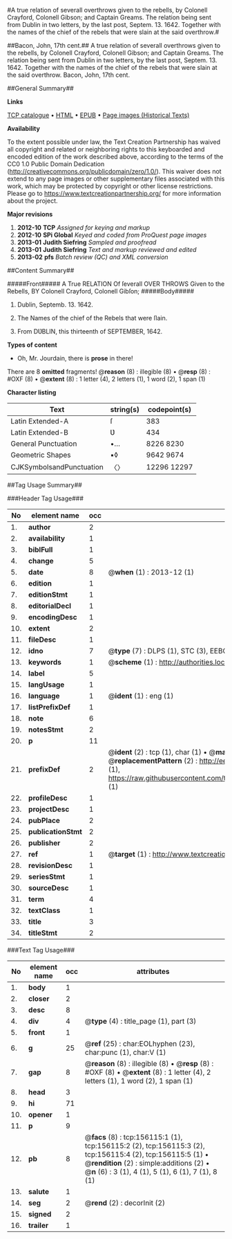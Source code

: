 #A true relation of severall overthrows given to the rebells, by Colonell Crayford, Colonell Gibson; and Captain Greams. The relation being sent from Dublin in two letters, by the last post, Septem. 13. 1642. Together with the names of the chief of the rebels that were slain at the said overthrow.#

##Bacon, John, 17th cent.##
A true relation of severall overthrows given to the rebells, by Colonell Crayford, Colonell Gibson; and Captain Greams. The relation being sent from Dublin in two letters, by the last post, Septem. 13. 1642. Together with the names of the chief of the rebels that were slain at the said overthrow.
Bacon, John, 17th cent.

##General Summary##

**Links**

[TCP catalogue](http://www.ota.ox.ac.uk/tcp/)  • 
[HTML](http://tei.it.ox.ac.uk/tcp/Texts-HTML/free/A76/A76972.html)  • 
[EPUB](http://tei.it.ox.ac.uk/tcp/Texts-EPUB/free/A76/A76972.epub) • 
[Page images (Historical Texts)](https://historicaltexts.jisc.ac.uk/eebo-99859303e)

**Availability**

To the extent possible under law, the Text Creation Partnership has waived all copyright and related or neighboring rights to this keyboarded and encoded edition of the work described above, according to the terms of the CC0 1.0 Public Domain Dedication (http://creativecommons.org/publicdomain/zero/1.0/). This waiver does not extend to any page images or other supplementary files associated with this work, which may be protected by copyright or other license restrictions. Please go to https://www.textcreationpartnership.org/ for more information about the project.

**Major revisions**

1. __2012-10__ __TCP__ *Assigned for keying and markup*
1. __2012-10__ __SPi Global__ *Keyed and coded from ProQuest page images*
1. __2013-01__ __Judith Siefring__ *Sampled and proofread*
1. __2013-01__ __Judith Siefring__ *Text and markup reviewed and edited*
1. __2013-02__ __pfs__ *Batch review (QC) and XML conversion*

##Content Summary##

#####Front#####
A True RELATION Of ſeverall OVER THROWS Given to the Rebells, BY Colonell Crayford, Colonell Gibſon;
#####Body#####

1. Dublin, Septemb. 13. 1642.

1. The Names of the chief of the Rebels that were ſlain.

1. From DƲBLIN, this thirteenth of SEPTEMBER, 1642.

**Types of content**

  * Oh, Mr. Jourdain, there is **prose** in there!

There are 8 **omitted** fragments! 
 @__reason__ (8) : illegible (8)  •  @__resp__ (8) : #OXF (8)  •  @__extent__ (8) : 1 letter (4), 2 letters (1), 1 word (2), 1 span (1)

**Character listing**


|Text|string(s)|codepoint(s)|
|---|---|---|
|Latin Extended-A|ſ|383|
|Latin Extended-B|Ʋ|434|
|General Punctuation|•…|8226 8230|
|Geometric Shapes|▪◊|9642 9674|
|CJKSymbolsandPunctuation|〈〉|12296 12297|

##Tag Usage Summary##

###Header Tag Usage###

|No|element name|occ|attributes|
|---|---|---|---|
|1.|__author__|2||
|2.|__availability__|1||
|3.|__biblFull__|1||
|4.|__change__|5||
|5.|__date__|8| @__when__ (1) : 2013-12 (1)|
|6.|__edition__|1||
|7.|__editionStmt__|1||
|8.|__editorialDecl__|1||
|9.|__encodingDesc__|1||
|10.|__extent__|2||
|11.|__fileDesc__|1||
|12.|__idno__|7| @__type__ (7) : DLPS (1), STC (3), EEBO-CITATION (1), PROQUEST (1), VID (1)|
|13.|__keywords__|1| @__scheme__ (1) : http://authorities.loc.gov/ (1)|
|14.|__label__|5||
|15.|__langUsage__|1||
|16.|__language__|1| @__ident__ (1) : eng (1)|
|17.|__listPrefixDef__|1||
|18.|__note__|6||
|19.|__notesStmt__|2||
|20.|__p__|11||
|21.|__prefixDef__|2| @__ident__ (2) : tcp (1), char (1)  •  @__matchPattern__ (2) : ([0-9\-]+):([0-9IVX]+) (1), (.+) (1)  •  @__replacementPattern__ (2) : http://eebo.chadwyck.com/downloadtiff?vid=$1&page=$2 (1), https://raw.githubusercontent.com/textcreationpartnership/Texts/master/tcpchars.xml#$1 (1)|
|22.|__profileDesc__|1||
|23.|__projectDesc__|1||
|24.|__pubPlace__|2||
|25.|__publicationStmt__|2||
|26.|__publisher__|2||
|27.|__ref__|1| @__target__ (1) : http://www.textcreationpartnership.org/docs/. (1)|
|28.|__revisionDesc__|1||
|29.|__seriesStmt__|1||
|30.|__sourceDesc__|1||
|31.|__term__|4||
|32.|__textClass__|1||
|33.|__title__|3||
|34.|__titleStmt__|2||


###Text Tag Usage###

|No|element name|occ|attributes|
|---|---|---|---|
|1.|__body__|1||
|2.|__closer__|2||
|3.|__desc__|8||
|4.|__div__|4| @__type__ (4) : title_page (1), part (3)|
|5.|__front__|1||
|6.|__g__|25| @__ref__ (25) : char:EOLhyphen (23), char:punc (1), char:V (1)|
|7.|__gap__|8| @__reason__ (8) : illegible (8)  •  @__resp__ (8) : #OXF (8)  •  @__extent__ (8) : 1 letter (4), 2 letters (1), 1 word (2), 1 span (1)|
|8.|__head__|3||
|9.|__hi__|71||
|10.|__opener__|1||
|11.|__p__|9||
|12.|__pb__|8| @__facs__ (8) : tcp:156115:1 (1), tcp:156115:2 (2), tcp:156115:3 (2), tcp:156115:4 (2), tcp:156115:5 (1)  •  @__rendition__ (2) : simple:additions (2)  •  @__n__ (6) : 3 (1), 4 (1), 5 (1), 6 (1), 7 (1), 8 (1)|
|13.|__salute__|1||
|14.|__seg__|2| @__rend__ (2) : decorInit (2)|
|15.|__signed__|2||
|16.|__trailer__|1||
